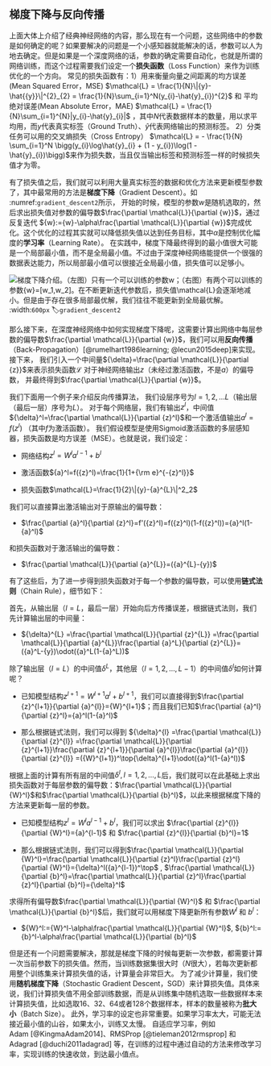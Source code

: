 ## 梯度下降与反向传播

上面大体上介绍了经典神经网络的内容，那么现在有一个问题，这些网络中的参数是如何确定的呢？如果要解决的问题是一个小感知器就能解决的话，参数可以人为地去确定。但是如果是一个深度网络的话，参数的确定需要自动化，也就是所谓的网络训练，而这个过程需要我们设定一个**损失函数**（Loss
Function）来作为训练优化的一个方向。
常见的损失函数有：1）用来衡量向量之间距离的均方误差(Mean Squared
Error，MSE)
$\mathcal{L} = \frac{1}{N}\|{y}-\hat{{y}}\|^{2}_{2} = \frac{1}{N}\sum_{i=1}^N(y_{i}-\hat{y}_{i})^{2}$
和 平均绝对误差(Mean Absolute Error，MAE)
$\mathcal{L} = \frac{1}{N}\sum_{i=1}^{N}|y_{i}-\hat{y}_{i}|$
，其中$N$代表数据样本的数量，用以求平均用，而$y$代表真实标签（Ground
Truth）、$\hat{y}$代表网络输出的预测标签。
2）分类任务可以用的交叉熵损失（Cross Entropy）
$\mathcal{L} = - \frac{1}{N} \sum_{i=1}^N \bigg(y_{i}\log\hat{y}_{i} + (1 - y_{i})\log(1 - \hat{y}_{i})\bigg)$来作为损失数，当且仅当输出标签和预测标签一样的时候损失值才为零。

有了损失值之后，我们就可以利用大量真实标签的数据和优化方法来更新模型参数了，其中最常用的方法是**梯度下降**（Gradient
Descent）。如 :numref:`gradient_descent2`所示，
开始的时候，模型的参数${w}$是随机选取的，然后求出损失值对参数的偏导数$\frac{\partial \mathcal{L}}{\partial {w}}$，通过反复迭代
${w}:={w}-\alpha\frac{\partial \mathcal{L}}{\partial {w}}$完成优化。这个优化的过程其实就可以降低损失值以达到任务目标，其中$\alpha$是控制优化幅度的**学习率**（Learning
Rate）。
在实践中，梯度下降最终得到的最小值很大可能是一个局部最小值，而不是全局最小值。不过由于深度神经网络能提供一个很强的数据表达能力，所以局部最小值可以很接近全局最小值，损失值可以足够小。

![梯度下降介绍。（左图）只有一个可以训练的参数$w$；（右图）有两个可以训练的参数${w}=[w_1,w_2]$。在不断更新迭代参数后，损失值$\mathcal{L}$会逐渐地减小。但是由于存在很多局部最优解，我们往往不能更新到全局最优解。](../img/ch_basic/gradient_descent2.png)
:width:`600px`
:label:`gradient_descent2`

那么接下来，在深度神经网络中如何实现梯度下降呢，这需要计算出网络中每层参数的偏导数$\frac{\partial \mathcal{L}}{\partial {w}}$，我们可以用**反向传播**（Back-Propagation）[@rumelhart1986learning; @lecun2015deep]来实现。
接下来，
我们引入一个中间量${\delta}=\frac{\partial \mathcal{L}}{\partial {z}}$来表示损失函数$\mathcal{L}$
对于神经网络输出${z}$（未经过激活函数，不是$a$）的偏导数，
并最终得到$\frac{\partial \mathcal{L}}{\partial {w}}$。

我们下面用一个例子来介绍反向传播算法，
我们设层序号为$l=1, 2, \ldots  L$（输出层（最后一层）序号为$L$）。
对于每个网络层，我们有输出${z}^l$，中间值${\delta}^l=\frac{\partial \mathcal{L}}{\partial {z}^l}$和一个激活值输出${a}^l=f({z}^l)$
（其中$f$为激活函数）。
我们假设模型是使用Sigmoid激活函数的多层感知器，损失函数是均方误差（MSE）。也就是说，我们设定：

-   网络结构${z}^{l}={W}^{l}{a}^{l-1}+{b}^{l}$

-   激活函数${a}^l=f({z}^l)=\frac{1}{1+{\rm e}^{-{z}^l}}$

-   损失函数$\mathcal{L}=\frac{1}{2}\|{y}-{a}^{L}\|^2_2$

我们可以直接算出激活输出对于原输出的偏导数：

-   $\frac{\partial {a}^l}{\partial {z}^l}=f'({z}^l)=f({z}^l)(1-f({z}^l))={a}^l(1-{a}^l)$

和损失函数对于激活输出的偏导数：

-   $\frac{\partial \mathcal{L}}{\partial {a}^{L}}=({a}^{L}-{y})$

有了这些后，为了进一步得到损失函数对于每一个参数的偏导数，可以使用**链式法则**（Chain
Rule），细节如下：

首先，从输出层（$l=L$，最后一层）开始向后方传播误差，根据链式法则，我们先计算输出层的中间量：

-   ${\delta}^{L}
    =\frac{\partial \mathcal{L}}{\partial {z}^{L}}
    =\frac{\partial \mathcal{L}}{\partial {a}^{L}}\frac{\partial {a}^L}{\partial {z}^{L}}=({a}^L-{y})\odot({a}^L(1-{a}^L))$

除了输出层（$l=L$）的中间值${\delta}^{L}$，其他层（$l=1, 2, \ldots , L-1$）的中间值${\delta}^{l}$如何计算呢？

-   已知模型结构${z}^{l+1}={W}^{l+1}{a}^{l}+{b}^{l+1}$，我们可以直接得到$\frac{\partial {z}^{l+1}}{\partial {a}^{l}}={W}^{l+1}$；而且我们已知$\frac{\partial {a}^l}{\partial {z}^l}={a}^l(1-{a}^l)$

-   那么根据链式法则，我们可以得到 ${\delta}^{l}
    =\frac{\partial \mathcal{L}}{\partial {z}^{l}}
    =\frac{\partial \mathcal{L}}{\partial {z}^{l+1}}\frac{\partial {z}^{l+1}}{\partial {a}^{l}}\frac{\partial {a}^{l}}{\partial {z}^{l}}
    =({W}^{l+1})^\top{\delta}^{l+1}\odot({a}^l(1-{a}^l))$

根据上面的计算有所有层的中间值${\delta}^l, l=1, 2, \ldots , L$后，我们就可以在此基础上求出损失函数对于每层参数的偏导数：$\frac{\partial \mathcal{L}}{\partial {W}^l}$和$\frac{\partial \mathcal{L}}{\partial {b}^l}$，以此来根据梯度下降的方法来更新每一层的参数。

-   已知模型结构${z}^l={W}^l{a}^{l-1}+{b}^l$，我们可以求出
    $\frac{\partial {z}^{l}}{\partial {W}^l}={a}^{l-1}$ 和
    $\frac{\partial {z}^{l}}{\partial {b}^l}=1$

-   那么根据链式法则，我们可以得到$\frac{\partial \mathcal{L}}{\partial {W}^l}=\frac{\partial \mathcal{L}}{\partial {z}^l}\frac{\partial {z}^l}{\partial {W}^l}={\delta}^l({a}^{l-1})^\top$
    ,
    $\frac{\partial \mathcal{L}}{\partial {b}^l}=\frac{\partial \mathcal{L}}{\partial {z}^l}\frac{\partial {z}^l}{\partial {b}^l}={\delta}^l$

求得所有偏导数$\frac{\partial \mathcal{L}}{\partial {W}^l}$ 和
$\frac{\partial \mathcal{L}}{\partial {b}^l}$后，我们就可以用梯度下降更新所有参数${W}^l$
和 ${b}^l$：

-   ${W}^l:={W}^l-\alpha\frac{\partial \mathcal{L}}{\partial {W}^l}$,
    ${b}^l:={b}^l-\alpha\frac{\partial \mathcal{L}}{\partial {b}^l}$

但是还有一个问题需要解决，那就是梯度下降的时候每更新一次参数，都需要计算一次当前参数下的损失值。然而，当训练数据集很大时（$N$很大），若每次更新都用整个训练集来计算损失值的话，计算量会非常巨大。
为了减少计算量，我们使用**随机梯度下降**（Stochastic Gradient
Descent，SGD）来计算损失值。具体来说，我们计算损失值不用全部训练数据，而是从训练集中随机选取一些数据样本来计算损失值，比如选取16、32、64或者128个数据样本，样本的数量被称为**批大小**（Batch
Size）。
此外，学习率的设定也非常重要。如果学习率太大，可能无法接近最小值的山谷，如果太小，训练又太慢。
自适应学习率，例如Adam [@KingmaAdam2014]、RMSProp [@tieleman2012rmsprop]
和
Adagrad [@duchi2011adagrad] 等，在训练的过程中通过自动的方法来修改学习率，实现训练的快速收敛，到达最小值点。
